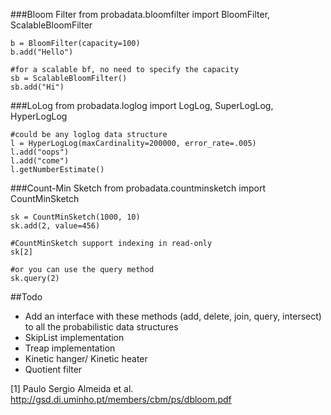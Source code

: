 ###Bloom Filter
    from probadata.bloomfilter import BloomFilter, ScalableBloomFilter
    
    b = BloomFilter(capacity=100)
    b.add("Hello")
    
    #for a scalable bf, no need to specify the capacity
    sb = ScalableBloomFilter()
    sb.add("Hi")

###LoLog
    from probadata.loglog import LogLog, SuperLogLog, HyperLogLog
    
    #could be any loglog data structure
    l = HyperLogLog(maxCardinality=200000, error_rate=.005)
    l.add("oops")
    l.add("come")
    l.getNumberEstimate()

###Count-Min Sketch
    from probadata.countminsketch import CountMinSketch
    
    sk = CountMinSketch(1000, 10)
    sk.add(2, value=456)
    
    #CountMinSketch support indexing in read-only
    sk[2]
    
    #or you can use the query method
    sk.query(2)
    
    
##Todo

* Add an interface with these methods (add, delete, join, query, intersect) to all the probabilistic data structures
* SkipList implementation
* Treap implementation
* Kinetic hanger/ Kinetic heater
* Quotient filter







[1] Paulo Sergio Almeida et al. http://gsd.di.uminho.pt/members/cbm/ps/dbloom.pdf

